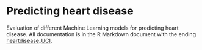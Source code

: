 # Predicting heart disease

Evaluation of different Machine Learning models for predicting heart disease. All documentation is in the R Markdown document with the ending [heartdisease_UCI](https://github.com/mbbrigitte/Predicting_heart_disease_UCI/blob/master/heartdisease_UCI.Rmd).
